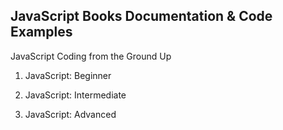 ## JavaScript Books Documentation & Code Examples

JavaScript Coding from the Ground Up

1. JavaScript: Beginner

2. JavaScript: Intermediate

3. JavaScript: Advanced
